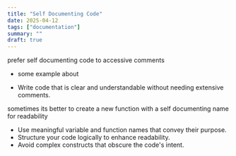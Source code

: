 ```yaml
---
title: "Self Documenting Code"
date: 2025-04-12
tags: ["documentation"]
summary: ""
draft: true
---
```


prefer self documenting code to accessive comments
- some example about

- Write code that is clear and understandable without needing extensive comments.

sometimes its better to create a new function with a self documenting name for readability


- Use meaningful variable and function names that convey their purpose.
- Structure your code logically to enhance readability.
- Avoid complex constructs that obscure the code's intent.
